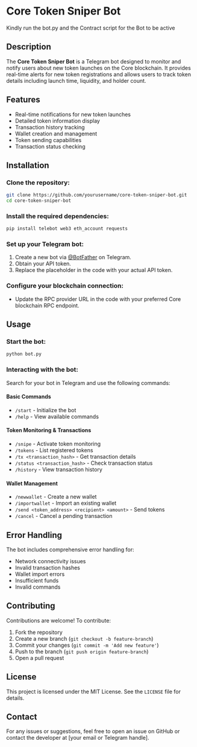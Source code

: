 # Core Token Sniper Bot
Kindly run the bot.py and the Contract script for the Bot to be active
## Description
The **Core Token Sniper Bot** is a Telegram bot designed to monitor and notify users about new token launches on the Core blockchain. It provides real-time alerts for new token registrations and allows users to track token details including launch time, liquidity, and holder count.

## Features
- Real-time notifications for new token launches
- Detailed token information display
- Transaction history tracking
- Wallet creation and management
- Token sending capabilities
- Transaction status checking

## Installation

### Clone the repository:
```bash
git clone https://github.com/yourusername/core-token-sniper-bot.git
cd core-token-sniper-bot
```

### Install the required dependencies:
```bash
pip install telebot web3 eth_account requests
```

### Set up your Telegram bot:
1. Create a new bot via [@BotFather](https://t.me/BotFather) on Telegram.
2. Obtain your API token.
3. Replace the placeholder in the code with your actual API token.

### Configure your blockchain connection:
- Update the RPC provider URL in the code with your preferred Core blockchain RPC endpoint.

## Usage

### Start the bot:
```bash
python bot.py
```

### Interacting with the bot:
Search for your bot in Telegram and use the following commands:

#### Basic Commands
- `/start` - Initialize the bot
- `/help` - View available commands

#### Token Monitoring & Transactions
- `/snipe` - Activate token monitoring
- `/tokens` - List registered tokens
- `/tx <transaction_hash>` - Get transaction details
- `/status <transaction_hash>` - Check transaction status
- `/history` - View transaction history

#### Wallet Management
- `/newwallet` - Create a new wallet
- `/importwallet` - Import an existing wallet
- `/send <token_address> <recipient> <amount>` - Send tokens
- `/cancel` - Cancel a pending transaction

## Error Handling
The bot includes comprehensive error handling for:
- Network connectivity issues
- Invalid transaction hashes
- Wallet import errors
- Insufficient funds
- Invalid commands

## Contributing
Contributions are welcome! To contribute:
1. Fork the repository
2. Create a new branch (`git checkout -b feature-branch`)
3. Commit your changes (`git commit -m 'Add new feature'`)
4. Push to the branch (`git push origin feature-branch`)
5. Open a pull request

## License
This project is licensed under the MIT License. See the `LICENSE` file for details.

## Contact
For any issues or suggestions, feel free to open an issue on GitHub or contact the developer at [your email or Telegram handle].


